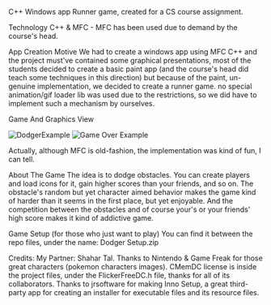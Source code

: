 C++ Windows app Runner game, created for a CS course assignment.

Technology
C++ & MFC - MFC has been used due to demand by the course's head.

App Creation Motive
We had to create a windows app using MFC C++ and the project must've contained some graphical presentations, most of the students decided to create a basic paint app (and the course's head did teach some techniques in this direction) but because of the paint, un-genuine implementation, we decided to create a runner game. no special animation/gif loader lib was used due to the restrictions, so we did have to implement such a mechanism by ourselves.

Game And Graphics View

![DodgerExample](https://user-images.githubusercontent.com/91319947/139396599-ce761ca7-8efd-41f2-96ef-93a922e2453f.gif)
![Game Over Example](https://user-images.githubusercontent.com/91319947/139396608-0bec5b1f-7cba-404f-ba2a-04ef403a7dd9.gif)


Actually, although MFC is old-fashion, the implementation was kind of fun, I can tell.

About The Game
The idea is to dodge obstacles. You can create players and load icons for it, gain higher scores than your friends, and so on. The obstacle's random but yet character aimed behavior makes the game kind of harder than it seems in the first place, but yet enjoyable. And the competition between the obstacles and of course your's or your friends' high score makes it kind of addictive game.

Game Setup (for those who just want to play)
You can find it between the repo files, under the name: Dodger Setup.zip

Credits:
My Partner: Shahar Tal.
Thanks to Nintendo & Game Freak for those great characters (pokemon characters images).
CMemDC license is inside the project files, under the FlickerFreeDC.h file, thanks for all of its collaborators.
Thanks to jrsoftware for making Inno Setup, a great third-party app for creating an installer for executable files and its resource files.
